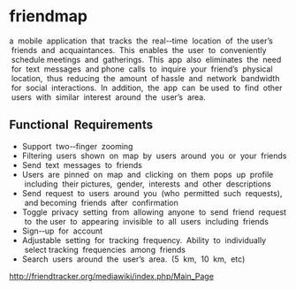 friendmap
=========
a  mobile  application  that  tracks  the  real-­‐time  location  of  the user’s  friends  and  acquaintances.  This  enables  the  user  to  conveniently  schedule meetings  and  gatherings.  This  app  also  eliminates  the  need  for  text  messages  and phone  calls  to  inquire  your  friend’s  physical  location,  thus  reducing  the  amount  of hassle  and  network  bandwidth  for  social  interactions.  In  addition,  the  app  can  be used  to  find  other  users  with  similar  interest  around  the  user’s  area.

Functional  Requirements 
------------------------
* Support  two-­‐finger  zooming 
* Filtering  users  shown  on  map  by  users  around  you  or  your  friends 
* Send  text  messages  to  friends 
* Users  are  pinned  on  map  and  clicking  on  them  pops  up  profile  including  their 
pictures,  gender,  interests  and  other  descriptions 
* Send  request  to  users  around  you  (who  permitted  such  requests),  and 
becoming  friends  after  confirmation 
* Toggle  privacy  setting  from  allowing  anyone  to  send  friend  request  to  the 
user  to  appearing  invisible  to  all  users  including  friends 
* Sign-­‐up  for  account 
* Adjustable  setting  for  tracking  frequency.  Ability  to  individually  select 
tracking  frequencies  among  friends 
* Search  users  around  the  user’s  area.  (5  km,  10  km,  etc) 

http://friendtracker.org/mediawiki/index.php/Main_Page